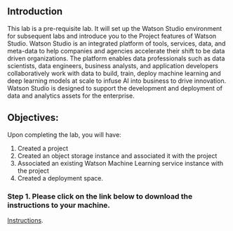 ## Introduction

This lab is a pre-requisite lab. It will set up the Watson Studio environment for subsequent labs and introduce you to the Project features of Watson Studio. Watson Studio is an integrated platform of tools, services, data, and meta-data to help companies and agencies accelerate their shift to be data driven organizations. The platform enables data professionals such as data scientists, data engineers, business analysts, and application developers collaboratively work with data to build, train, deploy machine learning and deep learning models at scale to infuse AI into business to drive innovation. Watson Studio is designed to support the development and deployment of data and analytics assets for the enterprise.

## Objectives:

Upon completing the lab, you will have:

1.  Created a project
1.  Created an object storage instance and associated it with the project
1.  Associated an existing Watson Machine Learning service instance with the project
1.  Created a deployment space. 


### Step 1. Please click on the link below to download the instructions to your machine.

[Instructions](https://github.com/bleonardb3/AI_POT_05-06-2021/raw/main/Lab-0/SetupEnvironmentv05-06-2021.pdf).


